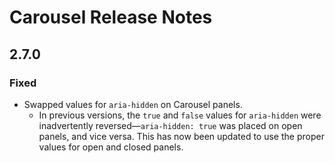 <!-- Release notes authoring guidelines: http://keepachangelog.com/ -->

# Carousel Release Notes

<!-- ## [Unreleased] -->

## 2.7.0

### Fixed

- Swapped values for `aria-hidden` on Carousel panels.
  - In previous versions, the `true` and `false` values for `aria-hidden` were inadvertently reversed—`aria-hidden: true` was placed on open panels, and vice versa. This has now been updated to use the proper values for open and closed panels.
